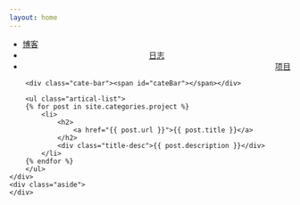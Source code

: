 ```yaml
---
layout: home
---
```


<div class="index-content project">
    <div class="section">
        <ul class="artical-cate">
            <li><a href="/"><span>博客</span></a></li>
            <li style="text-align:center"><a href="/opinion"><span>日志</span></a></li>
            <li class="on" style="text-align:right"><a href="/project"><span>项目</span></a></li>
        </ul>

        <div class="cate-bar"><span id="cateBar"></span></div>

        <ul class="artical-list">
        {% for post in site.categories.project %}
            <li>
                <h2>
                    <a href="{{ post.url }}">{{ post.title }}</a>
                </h2>
                <div class="title-desc">{{ post.description }}</div>
            </li>
        {% endfor %}
        </ul>
    </div>
    <div class="aside">
    </div>
</div>
